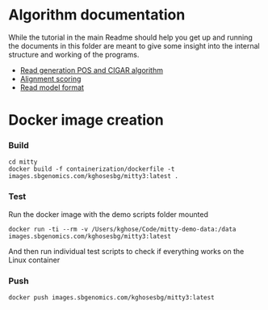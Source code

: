 Algorithm documentation
=======================
While the tutorial in the main Readme should help you get up and running the documents 
in this folder are meant to give some insight into the internal structure and 
working of the programs.
 

- [Read generation POS and CIGAR algorithm](readgeneration.md)
- [Alignment scoring](alignmentscoring.md)
- [Read model format](readmodelformat.md)


Docker image creation
=====================

### Build
```
cd mitty
docker build -f containerization/dockerfile -t images.sbgenomics.com/kghosesbg/mitty3:latest .
```

### Test
Run the docker image with the demo scripts folder mounted

```
docker run -ti --rm -v /Users/kghose/Code/mitty-demo-data:/data images.sbgenomics.com/kghosesbg/mitty3:latest
```

And then run individual test scripts to check if everything works on the Linux container

### Push
```
docker push images.sbgenomics.com/kghosesbg/mitty3:latest
```